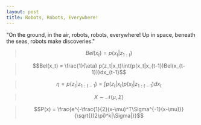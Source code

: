 ```yaml
---
layout: post
title: Robots, Robots, Everywhere!
---
```

"On the ground, in the air, robots, robots, everywhere! Up in space, beneath
the seas, robots make discoveries."

> $$Bel(x_t) = p(x_t | z_{1:t})$$

> $$Bel(x_t) = \frac{1}{\eta} p(z_t|x_t)\int{p(x_t|x_{t-1})Bel(x_{t-1})}dx_{t-1}$$

> $$\eta=p(z_t|z_{1:t-1})=\int{p(z_t|x_t)p(x_t|z_{1:t-1})}dx_t$$

> $$X \sim \mathcal{N}(\mu,\,\Sigma)$$

> $$P(x) = \frac{e^{-\frac{1}{2}(x-\mu)^T\Sigma^{-1}(x-\mu)}}{\sqrt{((2\pi)^k|\Sigma|}}$$
